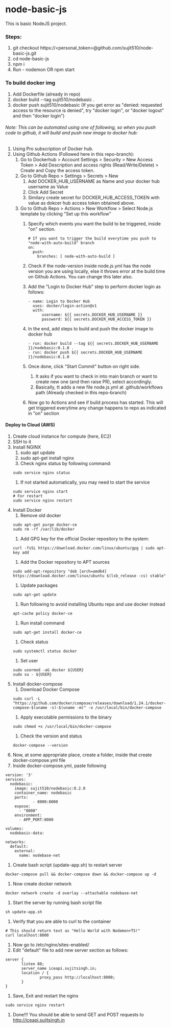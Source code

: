 # node-basic-js

This is basic NodeJS project.

### Steps:
1. git checkout https://<personal_token>@github.com/sujit510/node-basic-js.git
1. cd node-basic-js
1. npm i
1. Run - nodemon OR npm start


### To build docker img
1. Add Dockerfile (already in repo)
1. docker build --tag sujit510/nodebasic .
1. docker push sujit510/nodebasic
(If you get error as "denied: requested access to the resource is denied", try "docker login", or "docker logout" and then "docker login")

###### Note: This can be automated using one of following, so when you push code to github, it will build and push new image to docker hub:
1. Using Pro subscription of Docker hub.
1. Using Github Actions (Followed here in this repo-branch):
    1. Go to Dockerhub > Account Settings > Security > New Access Token > Add Description and access rights (Read/Write/Delete) > Create and Copy the access token.
    1. Go to Github Repo > Settings > Secrets > New
        1. Add DOCKER_HUB_USERNAME as Name and your docker hub username as Value
        1. Click Add Secret
        1. Similary create secret for DOCKER_HUB_ACCESS_TOKEN with value as dokcer hub access token obtained above.
    1. Go to Github Repo > Actions > New Workflow > Select Node.js template by clicking "Set up this workflow"
        1. Specify which events you want the build to be triggered, inside "on" section.
            ```
            # If you want to trigger the build everytime you push to "node-with-auto-build" branch
            on:
              push:
                branches: [ node-with-auto-build ]
            ```
        1. Check if the node-version inside node.js.yml has the node version you are using locally, else it throws error at the build time on Github Actions. You can change this later also.
        1. Add the "Login to Docker Hub" step to perform docker login as follows:
            ```
            - name: Login to Docker Hub
              uses: docker/login-action@v1
              with:
                  username: ${{ secrets.DOCKER_HUB_USERNAME }}
                  password: ${{ secrets.DOCKER_HUB_ACCESS_TOKEN }}
            ```
        1. In the end, add steps to build and push the docker image to docker hub
            ```
            - run: docker build --tag ${{ secrets.DOCKER_HUB_USERNAME }}/nodebasic:0.1.0 .
            - run: docker push ${{ secrets.DOCKER_HUB_USERNAME }}/nodebasic:0.1.0
            ```
        1. Once done, click "Start Commit" button on right side.
            1. It asks if you want to check in into main branch or want to create new one (and then raise PR), select accordingly.
            1. Basically, tt adds a new file node.js.yml at .github/workflows path (Already checked in this repo-branch)

        1. Now go to Actions and see if build process has started. This will get triggered everytime any change happens to repo as indicated in "on" section

#### Deploy to Cloud (AWS)
1. Create cloud instance for compute (here, EC2)
1. SSH to it
1. Install NGINX
    1. sudo apt update
    1. sudo apt-get install nginx
    1. Check nginx status by following command:
    ```
    sudo service nginx status
    ```
    1. If not started automatically, you may need to start the service
    ```
    sudo service nginx start
    # For restart
    sudo service nginx restart
    ```
1. Install Docker
    1. Remove old docker
    ```
    sudo apt-get purge docker-ce
    sudo rm -rf /var/lib/docker
    ```
    1. Add GPG key for the official Docker repository to the system:
    ```
    curl -fsSL https://download.docker.com/linux/ubuntu/gpg | sudo apt-key add
    ```
    1. Add the Docker repository to APT sources
    ```
    sudo add-apt-repository "deb [arch=amd64] https://download.docker.com/linux/ubuntu $(lsb_release -cs) stable"
    ```
    1. Update packages
    ```
    sudo apt-get update
    ```
    1. Run following to avoid installing Ubuntu repo and use docker instead
    ```
    apt-cache policy docker-ce
    ```
    1. Run install command
    ```
    sudo apt-get install docker-ce
    ```
    1. Check status
    ```
    sudo systemctl status docker
    ```
    1. Set user
    ```
    sudo usermod -aG docker ${USER}
    sudo su - ${USER}
    ```
1. Install docker-compose
    1. Download Docker Compose
    ```
    sudo curl -L "https://github.com/docker/compose/releases/download/1.24.1/docker-compose-$(uname -s)-$(uname -m)" -o /usr/local/bin/docker-compose
    ```
    1. Apply executable permissions to the binary
    ```
    sudo chmod +x /usr/local/bin/docker-compose
    ```
    1. Check the version and status
    ```
    docker-compose --version
    ```
1. Now, at some appropriate place, create a folder, inside that create docker-compose.yml file
1. Inside docker-compose.yml, paste following
```
version: '3'
services:
  nodebasic:
    image: sujit510/nodebasic:0.2.0
    container_name: nodebasic
    ports:
            - 8000:8000
    expose:
      - "8000"
    environment:
      - APP_PORT:8000

volumes:
  nodebasic-data:

networks:
  default:
    external:
      name: nodebase-net
```
1. Create bash script (update-app.sh) to restart server
```
docker-compose pull && docker-compose down && docker-compose up -d
```
1. Now create docker network
```
docker network create -d overlay --attachable nodebase-net
```
1. Start the server by running bash script file
```
sh update-app.sh
```
1. Verify that you are able to curl to the container
```
# This should return text as "Hello World with Nodemon+TS!"
curl localhost:8000
```
1. Now go to /etc/nginx/sites-enabled/
1. Edit "default" file to add new server section as follows:
```
server {
       listen 80;
       server_name iceapi.sujitsingh.in;
       location / {
               proxy_pass http://localhost:8000;
       }
}
```
1. Save, Exit and restart the nginx
```
sudo service nginx restart
```
1. Done!!! You should be able to send GET and POST requests to http://iceapi.sujitsingh.in
